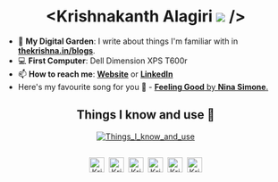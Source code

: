 <h1 align="center"> &lt;Krishnakanth Alagiri <img src="https://i.imgur.com/n3l0uQ0.gif"> /&gt;</h1>

- 🌱 **My Digital Garden**: I write about things I'm familiar with in **[thekrishna.in/blogs](https://thekrishna.in/blogs/index.html)**.
- :computer: **First Computer**: Dell Dimension XPS T600r
- 📫 **How to reach me**: **[Website](https://thekrishna.in/)** or **[LinkedIn](https://kanth.tech/linkedin)**
- Here's my favourite song for you :trumpet: - [**Feeling Good** by **Nina Simone**.](https://youtube.com/watch?v=BNMKGYiJpvg)

<h2 align="center">Things I know and use 🌱</h2>
<p align="center"><a href="https://thekrishna.in/#skills"><img alt="Things_I_know_and_use" src="https://i.imgur.com/a9a5yz6.png" /></a></p>
<h2 align="center"></h2>

<p align="center"><a id="GitHub" href="https://kanth.tech/github/"><img width="27px" src="https://cdn.thekrishna.in/img/icon/gh-profile/gh.png?" alt="Krishnakanth Alagiri - GitHub" /></a>&nbsp;&nbsp;<a id="LinkedIn" href="https://kanth.tech/linkedin"><img width="27px" src="https://cdn.thekrishna.in/img/icon/gh-profile/linkedin.png?" alt="Krishnakanth Alagiri - LinkedIn" /></a>&nbsp;&nbsp;<a id="Website" href="https://thekrishna.in/"><img width="27px" src="https://cdn.thekrishna.in/img/icon/gh-profile/web.png?" alt="Krishnakanth Alagiri - Website" /></a>&nbsp;&nbsp;<a id="DEV" href="https://dev.to/bearlike/"><img width="27px" src="https://cdn.thekrishna.in/img/icon/gh-profile/dev.png?" alt="Krishnakanth Alagiri - DEV" /></a>&nbsp;&nbsp;<a id="Medium" href="https://krishna-alagiri.medium.com/"><img width="27px" src="https://cdn.thekrishna.in/img/icon/gh-profile/medium.png?" alt="Krishnakanth Alagiri - Medium" /></a>&nbsp;&nbsp;<a id="Mail" href="mailto:mail@kanth.tech"><img width="27px" src="https://cdn.thekrishna.in/img/icon/gh-profile/mail.png" alt="Krishnakanth Alagiri - Mail"/></a></p>
